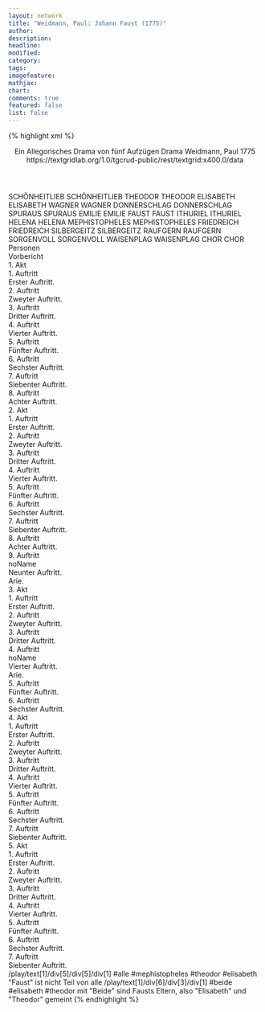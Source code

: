 ```yaml
---
layout: network
title: "Weidmann, Paul: Johann Faust (1775)"
author:
description:
headline:
modified:
category:
tags:
imagefeature: 
mathjax: 
chart: 
comments: true
featured: false
list: false
---
```

{% highlight xml %}
<?xml-model href="https://raw.githubusercontent.com/DLiNa/project/master/rules/lina.rnc"?><?xml-model href="https://raw.githubusercontent.com/DLiNa/project/master/rules/lina.sch"?>
<play xmlns="http://lina.digital">
  <header>
    <title>Johann Faust</title>
    <subtitle>Ein Allegorisches Drama von fünf Aufzügen</subtitle>
    <genretitle>Drama</genretitle>
    <author>Weidmann, Paul</author>
    <date type="print">1775</date>
    <date type="premiere"/>
    <date type="written"/>
    <source>https://textgridlab.org/1.0/tgcrud-public/rest/textgrid:x400.0/data</source>
  </header>
  <personae>
    <character>
      <name>SCHÖNHEITLIEB</name>
      <alias xml:id="schönheitlieb">
        <name>SCHÖNHEITLIEB</name>
      </alias>
    </character>
    <character>
      <name>THEODOR</name>
      <alias xml:id="theodor">
        <name>THEODOR</name>
      </alias>
    </character>
    <character>
      <name>ELISABETH</name>
      <alias xml:id="elisabeth">
        <name>ELISABETH</name>
      </alias>
    </character>
    <character>
      <name>WAGNER</name>
      <alias xml:id="wagner">
        <name>WAGNER</name>
      </alias>
    </character>
    <character>
      <name>DONNERSCHLAG</name>
      <alias xml:id="donnerschlag">
        <name>DONNERSCHLAG</name>
      </alias>
    </character>
    <character>
      <name>SPURAUS</name>
      <alias xml:id="spuraus">
        <name>SPURAUS</name>
      </alias>
    </character>
    <character>
      <name>EMILIE</name>
      <alias xml:id="emilie">
        <name>EMILIE</name>
      </alias>
    </character>
    <character>
      <name>FAUST</name>
      <alias xml:id="faust">
        <name>FAUST</name>
      </alias>
    </character>
    <character>
      <name>ITHURIEL</name>
      <alias xml:id="ithuriel">
        <name>ITHURIEL</name>
      </alias>
    </character>
    <character>
      <name>HELENA</name>
      <alias xml:id="helena">
        <name>HELENA</name>
      </alias>
    </character>
    <character>
      <name>MEPHISTOPHELES</name>
      <alias xml:id="mephistopheles">
        <name>MEPHISTOPHELES</name>
      </alias>
    </character>
    <character>
      <name>FRIEDREICH</name>
      <alias xml:id="friedreich">
        <name>FRIEDREICH</name>
      </alias>
    </character>
    <character>
      <name>SILBERGEITZ</name>
      <alias xml:id="silbergeitz">
        <name>SILBERGEITZ</name>
      </alias>
    </character>
    <character>
      <name>RAUFGERN</name>
      <alias xml:id="raufgern">
        <name>RAUFGERN</name>
      </alias>
    </character>
    <character>
      <name>SORGENVOLL</name>
      <alias xml:id="sorgenvoll">
        <name>SORGENVOLL</name>
      </alias>
    </character>
    <character>
      <name>WAISENPLAG</name>
      <alias xml:id="waisenplag">
        <name>WAISENPLAG</name>
      </alias>
    </character>
    <character>
      <name>CHOR</name>
      <alias xml:id="chor">
        <name>CHOR</name>
      </alias>
    </character>
  </personae>
  <text>
    <div>
      <head>Personen</head>
    </div>
    <div>
      <head>Vorbericht</head>
    </div>
    <div>
      <head>1. Akt</head>
      <div>
        <head>1. Auftritt</head>
        <div>
          <head>Erster Auftritt.</head>
          <sp who="#schönheitlieb">
            <amount n="1" unit="speech_acts"/>
            <amount n="100" unit="words"/>
            <amount n="513" unit="chars"/>
          </sp>
        </div>
      </div>
      <div>
        <head>2. Auftritt</head>
        <div>
          <head>Zweyter Auftritt.</head>
          <sp who="#theodor">
            <amount n="8" unit="speech_acts"/>
            <amount n="125" unit="words"/>
            <amount n="6" unit="lines"/>
            <amount n="650" unit="chars"/>
          </sp>
          <sp who="#elisabeth">
            <amount n="5" unit="speech_acts"/>
            <amount n="52" unit="words"/>
            <amount n="4" unit="lines"/>
            <amount n="253" unit="chars"/>
          </sp>
          <sp who="#wagner">
            <amount n="7" unit="speech_acts"/>
            <amount n="159" unit="words"/>
            <amount n="3" unit="lines"/>
            <amount n="859" unit="chars"/>
          </sp>
        </div>
      </div>
      <div>
        <head>3. Auftritt</head>
        <div>
          <head>Dritter Auftritt.</head>
          <sp who="#donnerschlag">
            <amount n="4" unit="speech_acts"/>
            <amount n="214" unit="words"/>
            <amount n="2" unit="lines"/>
            <amount n="1135" unit="chars"/>
          </sp>
          <sp who="#wagner">
            <amount n="3" unit="speech_acts"/>
            <amount n="69" unit="words"/>
            <amount n="1" unit="lines"/>
            <amount n="384" unit="chars"/>
          </sp>
        </div>
      </div>
      <div>
        <head>4. Auftritt</head>
        <div>
          <head>Vierter Auftritt.</head>
          <sp who="#donnerschlag">
            <amount n="4" unit="speech_acts"/>
            <amount n="102" unit="words"/>
            <amount n="2" unit="lines"/>
            <amount n="540" unit="chars"/>
          </sp>
          <sp who="#spuraus">
            <amount n="6" unit="speech_acts"/>
            <amount n="118" unit="words"/>
            <amount n="4" unit="lines"/>
            <amount n="624" unit="chars"/>
          </sp>
          <sp who="#wagner">
            <amount n="5" unit="speech_acts"/>
            <amount n="87" unit="words"/>
            <amount n="3" unit="lines"/>
            <amount n="498" unit="chars"/>
          </sp>
        </div>
      </div>
      <div>
        <head>5. Auftritt</head>
        <div>
          <head>Fünfter Auftritt.</head>
          <sp who="#spuraus">
            <amount n="7" unit="speech_acts"/>
            <amount n="83" unit="words"/>
            <amount n="4" unit="lines"/>
            <amount n="434" unit="chars"/>
          </sp>
          <sp who="#wagner">
            <amount n="8" unit="speech_acts"/>
            <amount n="101" unit="words"/>
            <amount n="6" unit="lines"/>
            <amount n="541" unit="chars"/>
          </sp>
          <sp who="#emilie">
            <amount n="7" unit="speech_acts"/>
            <amount n="125" unit="words"/>
            <amount n="4" unit="lines"/>
            <amount n="670" unit="chars"/>
          </sp>
        </div>
      </div>
      <div>
        <head>6. Auftritt</head>
        <div>
          <head>Sechster Auftritt.</head>
          <sp who="#faust">
            <amount n="13" unit="speech_acts"/>
            <amount n="335" unit="words"/>
            <amount n="8" unit="lines"/>
            <amount n="1849" unit="chars"/>
          </sp>
          <sp who="#wagner">
            <amount n="1" unit="speech_acts"/>
            <amount n="6" unit="words"/>
            <amount n="1" unit="lines"/>
            <amount n="28" unit="chars"/>
          </sp>
          <sp who="#ithuriel">
            <amount n="10" unit="speech_acts"/>
            <amount n="390" unit="words"/>
            <amount n="1" unit="lines"/>
            <amount n="2189" unit="chars"/>
          </sp>
        </div>
      </div>
      <div>
        <head>7. Auftritt</head>
        <div>
          <head>Siebenter Auftritt.</head>
          <sp who="#helena">
            <amount n="8" unit="speech_acts"/>
            <amount n="342" unit="words"/>
            <amount n="4" unit="lines"/>
            <amount n="1896" unit="chars"/>
          </sp>
          <sp who="#ithuriel">
            <amount n="2" unit="speech_acts"/>
            <amount n="13" unit="words"/>
            <amount n="2" unit="lines"/>
            <amount n="71" unit="chars"/>
          </sp>
          <sp who="#faust">
            <amount n="7" unit="speech_acts"/>
            <amount n="147" unit="words"/>
            <amount n="2" unit="lines"/>
            <amount n="784" unit="chars"/>
          </sp>
        </div>
      </div>
      <div>
        <head>8. Auftritt</head>
        <div>
          <head>Achter Auftritt.</head>
          <sp who="#mephistopheles">
            <amount n="7" unit="speech_acts"/>
            <amount n="382" unit="words"/>
            <amount n="1" unit="lines"/>
            <amount n="2076" unit="chars"/>
          </sp>
          <sp who="#faust">
            <amount n="6" unit="speech_acts"/>
            <amount n="59" unit="words"/>
            <amount n="5" unit="lines"/>
            <amount n="280" unit="chars"/>
          </sp>
        </div>
      </div>
    </div>
    <div>
      <head>2. Akt</head>
      <div>
        <head>1. Auftritt</head>
        <div>
          <head>Erster Auftritt.</head>
          <sp who="#mephistopheles">
            <amount n="14" unit="speech_acts"/>
            <amount n="212" unit="words"/>
            <amount n="9" unit="lines"/>
            <amount n="1173" unit="chars"/>
          </sp>
          <sp who="#ithuriel">
            <amount n="13" unit="speech_acts"/>
            <amount n="203" unit="words"/>
            <amount n="8" unit="lines"/>
            <amount n="1131" unit="chars"/>
          </sp>
        </div>
      </div>
      <div>
        <head>2. Auftritt</head>
        <div>
          <head>Zweyter Auftritt.</head>
          <sp who="#mephistopheles">
            <amount n="6" unit="speech_acts"/>
            <amount n="108" unit="words"/>
            <amount n="5" unit="lines"/>
            <amount n="620" unit="chars"/>
          </sp>
          <sp who="#faust">
            <amount n="6" unit="speech_acts"/>
            <amount n="160" unit="words"/>
            <amount n="4" unit="lines"/>
            <amount n="847" unit="chars"/>
          </sp>
        </div>
      </div>
      <div>
        <head>3. Auftritt</head>
        <div>
          <head>Dritter Auftritt.</head>
          <sp who="#faust">
            <amount n="7" unit="speech_acts"/>
            <amount n="138" unit="words"/>
            <amount n="5" unit="lines"/>
            <amount n="695" unit="chars"/>
          </sp>
          <sp who="#friedreich">
            <amount n="7" unit="speech_acts"/>
            <amount n="149" unit="words"/>
            <amount n="3" unit="lines"/>
            <amount n="801" unit="chars"/>
          </sp>
          <sp who="#mephistopheles">
            <amount n="1" unit="speech_acts"/>
            <amount n="44" unit="words"/>
            <amount n="242" unit="chars"/>
          </sp>
        </div>
      </div>
      <div>
        <head>4. Auftritt</head>
        <div>
          <head>Vierter Auftritt.</head>
          <sp who="#mephistopheles">
            <amount n="5" unit="speech_acts"/>
            <amount n="72" unit="words"/>
            <amount n="4" unit="lines"/>
            <amount n="416" unit="chars"/>
          </sp>
          <sp who="#silbergeitz">
            <amount n="6" unit="speech_acts"/>
            <amount n="356" unit="words"/>
            <amount n="1929" unit="chars"/>
          </sp>
          <sp who="#faust">
            <amount n="2" unit="speech_acts"/>
            <amount n="28" unit="words"/>
            <amount n="1" unit="lines"/>
            <amount n="163" unit="chars"/>
          </sp>
        </div>
      </div>
      <div>
        <head>5. Auftritt</head>
        <div>
          <head>Fünfter Auftritt.</head>
          <sp who="#mephistopheles">
            <amount n="2" unit="speech_acts"/>
            <amount n="66" unit="words"/>
            <amount n="1" unit="lines"/>
            <amount n="368" unit="chars"/>
          </sp>
          <sp who="#schönheitlieb">
            <amount n="3" unit="speech_acts"/>
            <amount n="221" unit="words"/>
            <amount n="1272" unit="chars"/>
          </sp>
          <sp who="#faust">
            <amount n="2" unit="speech_acts"/>
            <amount n="19" unit="words"/>
            <amount n="2" unit="lines"/>
            <amount n="114" unit="chars"/>
          </sp>
        </div>
      </div>
      <div>
        <head>6. Auftritt</head>
        <div>
          <head>Sechster Auftritt.</head>
          <sp who="#mephistopheles">
            <amount n="3" unit="speech_acts"/>
            <amount n="68" unit="words"/>
            <amount n="2" unit="lines"/>
            <amount n="390" unit="chars"/>
          </sp>
          <sp who="#raufgern">
            <amount n="3" unit="speech_acts"/>
            <amount n="236" unit="words"/>
            <amount n="1274" unit="chars"/>
          </sp>
          <sp who="#faust">
            <amount n="2" unit="speech_acts"/>
            <amount n="57" unit="words"/>
            <amount n="330" unit="chars"/>
          </sp>
        </div>
      </div>
      <div>
        <head>7. Auftritt</head>
        <div>
          <head>Siebenter Auftritt.</head>
          <sp who="#mephistopheles">
            <amount n="1" unit="speech_acts"/>
            <amount n="70" unit="words"/>
            <amount n="403" unit="chars"/>
          </sp>
          <sp who="#sorgenvoll">
            <amount n="3" unit="speech_acts"/>
            <amount n="279" unit="words"/>
            <amount n="1579" unit="chars"/>
          </sp>
          <sp who="#faust">
            <amount n="3" unit="speech_acts"/>
            <amount n="39" unit="words"/>
            <amount n="2" unit="lines"/>
            <amount n="214" unit="chars"/>
          </sp>
        </div>
      </div>
      <div>
        <head>8. Auftritt</head>
        <div>
          <head>Achter Auftritt.</head>
          <sp who="#mephistopheles">
            <amount n="6" unit="speech_acts"/>
            <amount n="228" unit="words"/>
            <amount n="1" unit="lines"/>
            <amount n="1251" unit="chars"/>
          </sp>
          <sp who="#waisenplag">
            <amount n="2" unit="speech_acts"/>
            <amount n="252" unit="words"/>
            <amount n="1" unit="lines"/>
            <amount n="1481" unit="chars"/>
          </sp>
          <sp who="#faust">
            <amount n="7" unit="speech_acts"/>
            <amount n="96" unit="words"/>
            <amount n="5" unit="lines"/>
            <amount n="518" unit="chars"/>
          </sp>
        </div>
      </div>
      <div>
        <head>9. Auftritt</head>
        <div>
          <head>noName</head>
          <div>
            <head>Neunter Auftritt.</head>
            <sp who="#faust">
              <amount n="1" unit="speech_acts"/>
              <amount n="14" unit="words"/>
              <amount n="1" unit="lines"/>
              <amount n="74" unit="chars"/>
            </sp>
            <sp who="#wagner">
              <amount n="1" unit="speech_acts"/>
            </sp>
          </div>
          <div>
            <head>Arie.</head>
            <sp who="#faust">
              <amount n="2" unit="speech_acts"/>
              <amount n="25" unit="words"/>
              <amount n="2" unit="lines"/>
              <amount n="140" unit="chars"/>
            </sp>
            <sp who="#mephistopheles">
              <amount n="1" unit="speech_acts"/>
              <amount n="18" unit="words"/>
              <amount n="105" unit="chars"/>
            </sp>
          </div>
        </div>
      </div>
    </div>
    <div>
      <head>3. Akt</head>
      <div>
        <head>1. Auftritt</head>
        <div>
          <head>Erster Auftritt.</head>
          <sp who="#theodor">
            <amount n="9" unit="speech_acts"/>
            <amount n="226" unit="words"/>
            <amount n="6" unit="lines"/>
            <amount n="1192" unit="chars"/>
          </sp>
          <sp who="#ithuriel">
            <amount n="10" unit="speech_acts"/>
            <amount n="230" unit="words"/>
            <amount n="5" unit="lines"/>
            <amount n="1302" unit="chars"/>
          </sp>
          <sp who="#elisabeth">
            <amount n="7" unit="speech_acts"/>
            <amount n="67" unit="words"/>
            <amount n="7" unit="lines"/>
            <amount n="350" unit="chars"/>
          </sp>
        </div>
      </div>
      <div>
        <head>2. Auftritt</head>
        <div>
          <head>Zweyter Auftritt.</head>
          <sp who="#mephistopheles">
            <amount n="7" unit="speech_acts"/>
            <amount n="157" unit="words"/>
            <amount n="5" unit="lines"/>
            <amount n="927" unit="chars"/>
          </sp>
          <sp who="#ithuriel">
            <amount n="7" unit="speech_acts"/>
            <amount n="399" unit="words"/>
            <amount n="3" unit="lines"/>
            <amount n="2284" unit="chars"/>
          </sp>
        </div>
      </div>
      <div>
        <head>3. Auftritt</head>
        <div>
          <head>Dritter Auftritt.</head>
          <sp who="#wagner">
            <amount n="3" unit="speech_acts"/>
            <amount n="129" unit="words"/>
            <amount n="738" unit="chars"/>
          </sp>
          <sp who="#mephistopheles">
            <amount n="4" unit="speech_acts"/>
            <amount n="67" unit="words"/>
            <amount n="3" unit="lines"/>
            <amount n="350" unit="chars"/>
          </sp>
          <sp who="#faust">
            <amount n="2" unit="speech_acts"/>
            <amount n="91" unit="words"/>
            <amount n="1" unit="lines"/>
            <amount n="477" unit="chars"/>
          </sp>
        </div>
      </div>
      <div>
        <head>4. Auftritt</head>
        <div>
          <head>noName</head>
          <div>
            <head>Vierter Auftritt.</head>
            <sp who="#helena">
              <amount n="1" unit="speech_acts"/>
              <amount n="26" unit="words"/>
              <amount n="147" unit="chars"/>
            </sp>
            <sp who="#faust">
              <amount n="1" unit="speech_acts"/>
              <amount n="46" unit="words"/>
              <amount n="246" unit="chars"/>
            </sp>
          </div>
          <div>
            <head>Arie.</head>
            <sp who="#wagner">
              <amount n="1" unit="speech_acts"/>
              <amount n="45" unit="words"/>
              <amount n="8" unit="lines"/>
              <amount n="244" unit="chars"/>
            </sp>
            <sp who="#chor">
              <amount n="1" unit="speech_acts"/>
              <amount n="25" unit="words"/>
              <amount n="4" unit="lines"/>
              <amount n="161" unit="chars"/>
            </sp>
          </div>
        </div>
      </div>
      <div>
        <head>5. Auftritt</head>
        <div>
          <head>Fünfter Auftritt.</head>
          <sp who="#faust">
            <amount n="5" unit="speech_acts"/>
            <amount n="170" unit="words"/>
            <amount n="3" unit="lines"/>
            <amount n="985" unit="chars"/>
          </sp>
          <sp who="#mephistopheles #theodor #elisabeth">
            <amount n="1" unit="speech_acts"/>
            <amount n="2" unit="words"/>
            <amount n="1" unit="lines"/>
            <amount n="13" unit="chars"/>
          </sp>
          <sp who="#mephistopheles">
            <amount n="1" unit="speech_acts"/>
            <amount n="3" unit="words"/>
            <amount n="1" unit="lines"/>
            <amount n="14" unit="chars"/>
          </sp>
          <sp who="#theodor">
            <amount n="5" unit="speech_acts"/>
            <amount n="319" unit="words"/>
            <amount n="2" unit="lines"/>
            <amount n="1781" unit="chars"/>
          </sp>
          <sp who="#elisabeth">
            <amount n="4" unit="speech_acts"/>
            <amount n="275" unit="words"/>
            <amount n="1" unit="lines"/>
            <amount n="1487" unit="chars"/>
          </sp>
        </div>
      </div>
      <div>
        <head>6. Auftritt</head>
        <div>
          <head>Sechster Auftritt.</head>
          <sp who="#helena">
            <amount n="7" unit="speech_acts"/>
            <amount n="254" unit="words"/>
            <amount n="5" unit="lines"/>
            <amount n="1387" unit="chars"/>
          </sp>
          <sp who="#faust">
            <amount n="9" unit="speech_acts"/>
            <amount n="94" unit="words"/>
            <amount n="8" unit="lines"/>
            <amount n="472" unit="chars"/>
          </sp>
          <sp who="#theodor">
            <amount n="3" unit="speech_acts"/>
            <amount n="17" unit="words"/>
            <amount n="3" unit="lines"/>
            <amount n="94" unit="chars"/>
          </sp>
          <sp who="#elisabeth">
            <amount n="2" unit="speech_acts"/>
            <amount n="14" unit="words"/>
            <amount n="2" unit="lines"/>
            <amount n="71" unit="chars"/>
          </sp>
          <sp who="#ithuriel">
            <amount n="1" unit="speech_acts"/>
            <amount n="11" unit="words"/>
            <amount n="1" unit="lines"/>
            <amount n="56" unit="chars"/>
          </sp>
          <sp who="#mephistopheles">
            <amount n="2" unit="speech_acts"/>
            <amount n="49" unit="words"/>
            <amount n="1" unit="lines"/>
            <amount n="288" unit="chars"/>
          </sp>
        </div>
      </div>
    </div>
    <div>
      <head>4. Akt</head>
      <div>
        <head>1. Auftritt</head>
        <div>
          <head>Erster Auftritt.</head>
        </div>
      </div>
      <div>
        <head>2. Auftritt</head>
        <div>
          <head>Zweyter Auftritt.</head>
          <sp who="#faust">
            <amount n="5" unit="speech_acts"/>
            <amount n="127" unit="words"/>
            <amount n="3" unit="lines"/>
            <amount n="746" unit="chars"/>
          </sp>
          <sp who="#ithuriel">
            <amount n="5" unit="speech_acts"/>
            <amount n="269" unit="words"/>
            <amount n="1" unit="lines"/>
            <amount n="1502" unit="chars"/>
          </sp>
        </div>
      </div>
      <div>
        <head>3. Auftritt</head>
        <div>
          <head>Dritter Auftritt.</head>
          <sp who="#ithuriel">
            <amount n="1" unit="speech_acts"/>
            <amount n="11" unit="words"/>
            <amount n="1" unit="lines"/>
            <amount n="52" unit="chars"/>
          </sp>
          <sp who="#theodor">
            <amount n="3" unit="speech_acts"/>
            <amount n="105" unit="words"/>
            <amount n="635" unit="chars"/>
          </sp>
          <sp who="#elisabeth">
            <amount n="3" unit="speech_acts"/>
            <amount n="125" unit="words"/>
            <amount n="707" unit="chars"/>
          </sp>
          <sp who="#faust">
            <amount n="2" unit="speech_acts"/>
            <amount n="22" unit="words"/>
            <amount n="1" unit="lines"/>
            <amount n="129" unit="chars"/>
          </sp>
          <sp who="#elisabeth #theodor">
            <amount n="1" unit="speech_acts"/>
            <amount n="2" unit="words"/>
            <amount n="1" unit="lines"/>
            <amount n="10" unit="chars"/>
          </sp>
        </div>
      </div>
      <div>
        <head>4. Auftritt</head>
        <div>
          <head>Vierter Auftritt.</head>
          <sp who="#helena">
            <amount n="1" unit="speech_acts"/>
            <amount n="91" unit="words"/>
            <amount n="513" unit="chars"/>
          </sp>
          <sp who="#faust">
            <amount n="1" unit="speech_acts"/>
            <amount n="11" unit="words"/>
            <amount n="1" unit="lines"/>
            <amount n="44" unit="chars"/>
          </sp>
          <sp who="#theodor">
            <amount n="1" unit="speech_acts"/>
            <amount n="18" unit="words"/>
            <amount n="104" unit="chars"/>
          </sp>
          <sp who="#elisabeth">
            <amount n="1" unit="speech_acts"/>
            <amount n="25" unit="words"/>
            <amount n="156" unit="chars"/>
          </sp>
        </div>
      </div>
      <div>
        <head>5. Auftritt</head>
        <div>
          <head>Fünfter Auftritt.</head>
          <sp who="#mephistopheles">
            <amount n="9" unit="speech_acts"/>
            <amount n="420" unit="words"/>
            <amount n="3" unit="lines"/>
            <amount n="2373" unit="chars"/>
          </sp>
          <sp who="#helena">
            <amount n="11" unit="speech_acts"/>
            <amount n="387" unit="words"/>
            <amount n="7" unit="lines"/>
            <amount n="2049" unit="chars"/>
          </sp>
          <sp who="#faust">
            <amount n="2" unit="speech_acts"/>
            <amount n="34" unit="words"/>
            <amount n="1" unit="lines"/>
            <amount n="192" unit="chars"/>
          </sp>
          <sp who="#theodor">
            <amount n="1" unit="speech_acts"/>
            <amount n="15" unit="words"/>
            <amount n="1" unit="lines"/>
            <amount n="86" unit="chars"/>
          </sp>
          <sp who="#elisabeth">
            <amount n="1" unit="speech_acts"/>
            <amount n="6" unit="words"/>
            <amount n="1" unit="lines"/>
            <amount n="34" unit="chars"/>
          </sp>
        </div>
      </div>
      <div>
        <head>6. Auftritt</head>
        <div>
          <head>Sechster Auftritt.</head>
          <sp who="#helena">
            <amount n="10" unit="speech_acts"/>
            <amount n="153" unit="words"/>
            <amount n="7" unit="lines"/>
            <amount n="830" unit="chars"/>
          </sp>
          <sp who="#faust">
            <amount n="10" unit="speech_acts"/>
            <amount n="274" unit="words"/>
            <amount n="5" unit="lines"/>
            <amount n="1510" unit="chars"/>
          </sp>
        </div>
      </div>
      <div>
        <head>7. Auftritt</head>
        <div>
          <head>Siebenter Auftritt.</head>
          <sp who="#wagner">
            <amount n="2" unit="speech_acts"/>
            <amount n="46" unit="words"/>
            <amount n="1" unit="lines"/>
            <amount n="218" unit="chars"/>
          </sp>
          <sp who="#faust">
            <amount n="2" unit="speech_acts"/>
            <amount n="161" unit="words"/>
            <amount n="1" unit="lines"/>
            <amount n="923" unit="chars"/>
          </sp>
        </div>
      </div>
    </div>
    <div>
      <head>5. Akt</head>
      <div>
        <head>1. Auftritt</head>
        <div>
          <head>Erster Auftritt.</head>
          <sp who="#helena">
            <amount n="1" unit="speech_acts"/>
            <amount n="221" unit="words"/>
            <amount n="1111" unit="chars"/>
          </sp>
        </div>
      </div>
      <div>
        <head>2. Auftritt</head>
        <div>
          <head>Zweyter Auftritt.</head>
          <sp who="#mephistopheles">
            <amount n="7" unit="speech_acts"/>
            <amount n="199" unit="words"/>
            <amount n="4" unit="lines"/>
            <amount n="1138" unit="chars"/>
          </sp>
          <sp who="#helena">
            <amount n="6" unit="speech_acts"/>
            <amount n="50" unit="words"/>
            <amount n="6" unit="lines"/>
            <amount n="254" unit="chars"/>
          </sp>
        </div>
      </div>
      <div>
        <head>3. Auftritt</head>
        <div>
          <head>Dritter Auftritt.</head>
          <sp who="#mephistopheles">
            <amount n="12" unit="speech_acts"/>
            <amount n="363" unit="words"/>
            <amount n="2" unit="lines"/>
            <amount n="2015" unit="chars"/>
          </sp>
          <sp who="#faust">
            <amount n="11" unit="speech_acts"/>
            <amount n="296" unit="words"/>
            <amount n="10" unit="lines"/>
            <amount n="1700" unit="chars"/>
          </sp>
        </div>
      </div>
      <div>
        <head>4. Auftritt</head>
        <div>
          <head>Vierter Auftritt.</head>
          <sp who="#faust">
            <amount n="2" unit="speech_acts"/>
            <amount n="494" unit="words"/>
            <amount n="2618" unit="chars"/>
          </sp>
          <sp who="#wagner">
            <amount n="1" unit="speech_acts"/>
            <amount n="4" unit="words"/>
            <amount n="1" unit="lines"/>
            <amount n="19" unit="chars"/>
          </sp>
        </div>
      </div>
      <div>
        <head>5. Auftritt</head>
        <div>
          <head>Fünfter Auftritt.</head>
          <sp who="#faust">
            <amount n="7" unit="speech_acts"/>
            <amount n="147" unit="words"/>
            <amount n="5" unit="lines"/>
            <amount n="841" unit="chars"/>
          </sp>
          <sp who="#helena">
            <amount n="7" unit="speech_acts"/>
            <amount n="143" unit="words"/>
            <amount n="4" unit="lines"/>
            <amount n="761" unit="chars"/>
          </sp>
          <sp who="#theodor">
            <amount n="6" unit="speech_acts"/>
            <amount n="265" unit="words"/>
            <amount n="2" unit="lines"/>
            <amount n="1496" unit="chars"/>
          </sp>
          <sp who="#elisabeth">
            <amount n="2" unit="speech_acts"/>
            <amount n="19" unit="words"/>
            <amount n="2" unit="lines"/>
            <amount n="116" unit="chars"/>
          </sp>
        </div>
      </div>
      <div>
        <head>6. Auftritt</head>
        <div>
          <head>Sechster Auftritt.</head>
          <sp who="#mephistopheles">
            <amount n="1" unit="speech_acts"/>
            <amount n="47" unit="words"/>
            <amount n="279" unit="chars"/>
          </sp>
        </div>
      </div>
      <div>
        <head>7. Auftritt</head>
        <div>
          <head>Siebenter Auftritt.</head>
          <sp who="#ithuriel">
            <amount n="1" unit="speech_acts"/>
            <amount n="86" unit="words"/>
            <amount n="498" unit="chars"/>
          </sp>
        </div>
      </div>
    </div>
  </text>
  <documentation>
    <change n="1" type="expandCollective" who="peertrilcke">
      <path>/play/text[1]/div[5]/div[5]/div[1]</path>
      <orig>#alle</orig>
      <corr>#mephistopheles #theodor #elisabeth</corr>
      <comment>"Faust" ist nicht Teil von alle</comment>
    </change>    
    <change n="2" type="expandCollective" who="peertrilcke">
      <path>/play/text[1]/div[6]/div[3]/div[1]</path>
      <orig>#beide</orig>
      <corr>#elisabeth #theodor</corr>
      <comment>mit "Beide" sind Fausts Eltern, also "Elisabeth" und "Theodor" gemeint</comment>
    </change>
  </documentation>
  
  
</play>
{% endhighlight %}